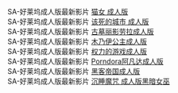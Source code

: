 SA-好莱坞成人版最新影片     [猫女 成人版](https://sagj.me/videoDetail/59264aebe132ab20.html)         
SA-好莱坞成人版最新影片     [该死的城市 成人版](https://sagj.me/videoDetail/e9358a48c6e05ad4.html)         
SA-好莱坞成人版最新影片     [古墓丽影劳拉成人版](https://sagj.me/videoDetail/f60f1549c21481e7.html)         
SA-好莱坞成人版最新影片     [木乃伊公主成人版](https://sagj.me/videoDetail/f6a9b23c0688573e.html)         
SA-好莱坞成人版最新影片     [权力的游戏成人版](https://sagj.me/videoDetail/f679077a02b37ef5.html)         
SA-好莱坞成人版最新影片     [Porndora阿凡达成人版](https://sagj.me/videoDetail/7a266a839642c8a4.html)         
SA-好莱坞成人版最新影片     [黑客帝国成人版](https://sagj.me/videoDetail/04068b599ff419ea.html)         
SA-好莱坞成人版最新影片     [沉睡魔咒 成人版黑暗女巫](https://sagj.me/videoDetail/5295e208e8e4198e.html)         
